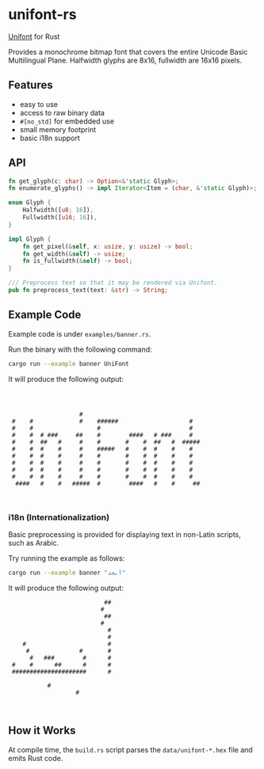 # unifont-rs

[Unifont](https://en.wikipedia.org/wiki/GNU_Unifont) for Rust

Provides a monochrome bitmap font that covers the entire Unicode Basic Multilingual Plane. Halfwidth glyphs are 8x16, fullwidth are 16x16 pixels.

## Features

- easy to use
- access to raw binary data
- `#[no_std]` for embedded use
- small memory footprint
- basic i18n support

## API

```rust
fn get_glyph(c: char) -> Option<&'static Glyph>;
fn enumerate_glyphs() -> impl Iterator<Item = (char, &'static Glyph)>;

enum Glyph {
    Halfwidth([u8; 16]),
    Fullwidth([u16; 16]),
}

impl Glyph {
    fn get_pixel(&self, x: usize, y: usize) -> bool;
    fn get_width(&self) -> usize;
    fn is_fullwidth(&self) -> bool;
}

/// Preprocess text so that it may be rendered via Unifont.
pub fn preprocess_text(text: &str) -> String;
```

## Example Code

Example code is under `examples/banner.rs`.

Run the binary with the following command:
```sh
cargo run --example banner UniFont
```

It will produce the following output:
```
                                                        
                                                        
                                                        
                    #                                   
 #    #             #    ######                    #    
 #    #                  #                         #    
 #    #  # ###     ##    #        ####   # ###     #    
 #    #  ##   #     #    #       #    #  ##   #  #####  
 #    #  #    #     #    #####   #    #  #    #    #    
 #    #  #    #     #    #       #    #  #    #    #    
 #    #  #    #     #    #       #    #  #    #    #    
 #    #  #    #     #    #       #    #  #    #    #    
 #    #  #    #     #    #       #    #  #    #    #    
  ####   #    #   #####  #        ####   #    #     ##  
                                                        
                                                        
```

### i18n (Internationalization)

Basic preprocessing is provided for displaying text in non-Latin scripts, such as Arabic.

Try running the example as follows:
```sh
cargo run --example banner "أبجد"
```

It will produce the following output:
```
                           ##   
                          #     
                           ##   
                          #     
                            #   
                            #   
    #                       #   
     #              #       #   
      #   ###        #      #   
 #    #      ##      #      #   
 #####################      #   
                                
           #                    
                   #            
                                
                                
```

## How it Works

At compile time, the `build.rs` script parses the `data/unifont-*.hex` file and emits Rust code.
